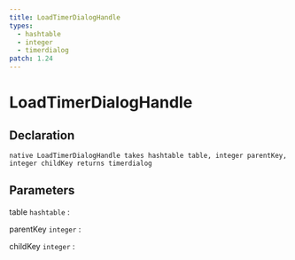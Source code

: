 ```yaml
---
title: LoadTimerDialogHandle
types:
  - hashtable
  - integer
  - timerdialog
patch: 1.24
---
```


# LoadTimerDialogHandle

## Declaration

```jass
native LoadTimerDialogHandle takes hashtable table, integer parentKey, integer childKey returns timerdialog
```

## Parameters
table `hashtable`
: 

parentKey `integer`
: 

childKey `integer`
: 
